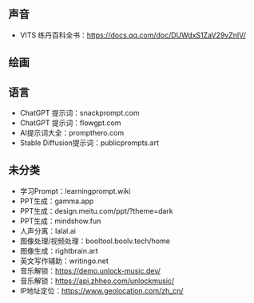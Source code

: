 ## 声音
+ VITS 练丹百科全书：https://docs.qq.com/doc/DUWdxS1ZaV29vZnlV/
## 绘画
## 语言
+ ChatGPT 提示词：snackprompt.com
+ ChatGPT 提示词：flowgpt.com
+ AI提示词大全：prompthero.com
+ Stable Diffusion提示词：publicprompts.art
## 未分类
+ 学习Prompt：learningprompt.wiki
+ PPT生成：gamma.app 
+ PPT生成：design.meitu.com/ppt/?theme=dark
+ PPT生成：mindshow.fun
+ 人声分离：lalal.ai
+ 图像处理/视频处理：booltool.boolv.tech/home
+ 图像生成：rightbrain.art
+ 英文写作辅助：writingo.net
+ 音乐解锁：https://demo.unlock-music.dev/
+ 音乐解锁：https://api.zhheo.com/unlockmusic/
+ IP地址定位：https://www.geolocation.com/zh_cn/
